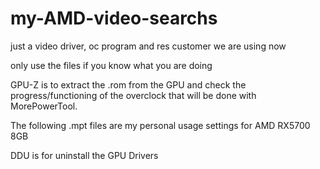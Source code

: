 # my-AMD-video-searchs
just a video driver, oc program and res customer we are using now

only use the files if you know what you are doing

GPU-Z is to extract the .rom from the GPU and check the progress/functioning of the overclock that will be done with MorePowerTool.

The following .mpt files are my personal usage settings for AMD RX5700 8GB

DDU is for uninstall the GPU Drivers
